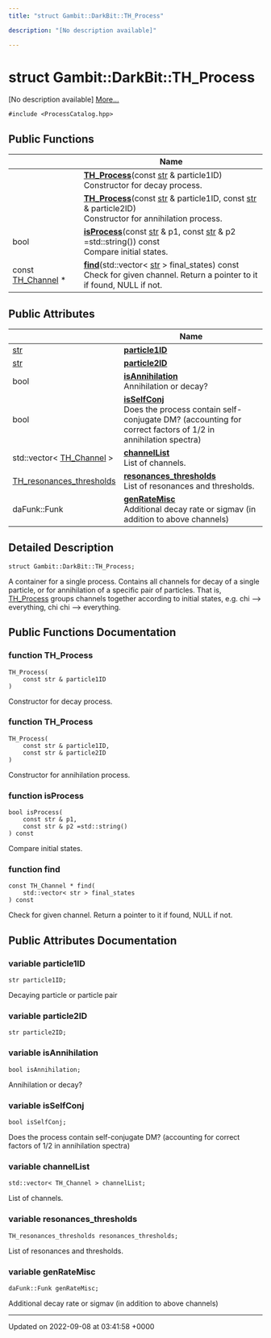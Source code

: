 ```yaml
---
title: "struct Gambit::DarkBit::TH_Process"

description: "[No description available]"

---
```


# struct Gambit::DarkBit::TH_Process



[No description available] [More...](#detailed-description)


`#include <ProcessCatalog.hpp>`

## Public Functions

|                | Name           |
| -------------- | -------------- |
| | **[TH_Process](/documentation/code/classes/structgambit_1_1darkbit_1_1th__process/#function-th-process)**(const [str](/documentation/code/namespaces/namespacegambit/#typedef-str) & particle1ID)<br>Constructor for decay process.  |
| | **[TH_Process](/documentation/code/classes/structgambit_1_1darkbit_1_1th__process/#function-th-process)**(const [str](/documentation/code/namespaces/namespacegambit/#typedef-str) & particle1ID, const [str](/documentation/code/namespaces/namespacegambit/#typedef-str) & particle2ID)<br>Constructor for annihilation process.  |
| bool | **[isProcess](/documentation/code/classes/structgambit_1_1darkbit_1_1th__process/#function-isprocess)**(const [str](/documentation/code/namespaces/namespacegambit/#typedef-str) & p1, const [str](/documentation/code/namespaces/namespacegambit/#typedef-str) & p2 =std::string()) const<br>Compare initial states.  |
| const [TH_Channel](/documentation/code/classes/structgambit_1_1darkbit_1_1th__channel/) * | **[find](/documentation/code/classes/structgambit_1_1darkbit_1_1th__process/#function-find)**(std::vector< [str](/documentation/code/namespaces/namespacegambit/#typedef-str) > final_states) const<br>Check for given channel. Return a pointer to it if found, NULL if not.  |

## Public Attributes

|                | Name           |
| -------------- | -------------- |
| [str](/documentation/code/namespaces/namespacegambit/#typedef-str) | **[particle1ID](/documentation/code/classes/structgambit_1_1darkbit_1_1th__process/#variable-particle1id)**  |
| [str](/documentation/code/namespaces/namespacegambit/#typedef-str) | **[particle2ID](/documentation/code/classes/structgambit_1_1darkbit_1_1th__process/#variable-particle2id)**  |
| bool | **[isAnnihilation](/documentation/code/classes/structgambit_1_1darkbit_1_1th__process/#variable-isannihilation)** <br>Annihilation or decay?  |
| bool | **[isSelfConj](/documentation/code/classes/structgambit_1_1darkbit_1_1th__process/#variable-isselfconj)** <br>Does the process contain self-conjugate DM? (accounting for correct factors of 1/2 in annihilation spectra)  |
| std::vector< [TH_Channel](/documentation/code/classes/structgambit_1_1darkbit_1_1th__channel/) > | **[channelList](/documentation/code/classes/structgambit_1_1darkbit_1_1th__process/#variable-channellist)** <br>List of channels.  |
| [TH_resonances_thresholds](/documentation/code/classes/structgambit_1_1darkbit_1_1th__resonances__thresholds/) | **[resonances_thresholds](/documentation/code/classes/structgambit_1_1darkbit_1_1th__process/#variable-resonances-thresholds)** <br>List of resonances and thresholds.  |
| daFunk::Funk | **[genRateMisc](/documentation/code/classes/structgambit_1_1darkbit_1_1th__process/#variable-genratemisc)** <br>Additional decay rate or sigmav (in addition to above channels)  |

## Detailed Description

```
struct Gambit::DarkBit::TH_Process;
```


A container for a single process. Contains all channels for decay of a single particle, or for annihilation of a specific pair of particles. That is, [TH_Process](/documentation/code/classes/structgambit_1_1darkbit_1_1th__process/) groups channels together according to initial states, e.g. chi --> everything, chi chi --> everything. 

## Public Functions Documentation

### function TH_Process

```
TH_Process(
    const str & particle1ID
)
```

Constructor for decay process. 

### function TH_Process

```
TH_Process(
    const str & particle1ID,
    const str & particle2ID
)
```

Constructor for annihilation process. 

### function isProcess

```
bool isProcess(
    const str & p1,
    const str & p2 =std::string()
) const
```

Compare initial states. 

### function find

```
const TH_Channel * find(
    std::vector< str > final_states
) const
```

Check for given channel. Return a pointer to it if found, NULL if not. 

## Public Attributes Documentation

### variable particle1ID

```
str particle1ID;
```


Decaying particle or particle pair 


### variable particle2ID

```
str particle2ID;
```


### variable isAnnihilation

```
bool isAnnihilation;
```

Annihilation or decay? 

### variable isSelfConj

```
bool isSelfConj;
```

Does the process contain self-conjugate DM? (accounting for correct factors of 1/2 in annihilation spectra) 

### variable channelList

```
std::vector< TH_Channel > channelList;
```

List of channels. 

### variable resonances_thresholds

```
TH_resonances_thresholds resonances_thresholds;
```

List of resonances and thresholds. 

### variable genRateMisc

```
daFunk::Funk genRateMisc;
```

Additional decay rate or sigmav (in addition to above channels) 

-------------------------------

Updated on 2022-09-08 at 03:41:58 +0000